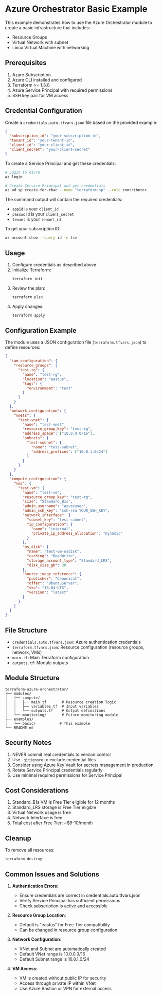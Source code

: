 # Azure Orchestrator Basic Example

This example demonstrates how to use the Azure Orchestrator module to create a basic infrastructure that includes:
- Resource Groups
- Virtual Network with subnet
- Linux Virtual Machine with networking

## Prerequisites

1. Azure Subscription
2. Azure CLI installed and configured
3. Terraform >= 1.3.0
4. Azure Service Principal with required permissions
5. SSH key pair for VM access

## Credential Configuration

Create a `credentials.auto.tfvars.json` file based on the provided example:

```json
{
  "subscription_id": "your-subscription-id",
  "tenant_id": "your-tenant-id",
  "client_id": "your-client-id",
  "client_secret": "your-client-secret"
}
```

To create a Service Principal and get these credentials:

```bash
# Login to Azure
az login

# Create Service Principal and get credentials
az ad sp create-for-rbac --name "terraform-sp" --role contributor
```

The command output will contain the required credentials:
- `appId` is your `client_id`
- `password` is your `client_secret`
- `tenant` is your `tenant_id`

To get your subscription ID:
```bash
az account show --query id -o tsv
```

## Usage

1. Configure credentials as described above
2. Initialize Terraform:
   ```bash
   terraform init
   ```
3. Review the plan:
   ```bash
   terraform plan
   ```
4. Apply changes:
   ```bash
   terraform apply
   ```

## Configuration Example

The module uses a JSON configuration file (`terraform.tfvars.json`) to define resources:

```json
{
  "iam_configuration": {
    "resource_groups": {
      "test-rg": {
        "name": "test-rg",
        "location": "eastus",
        "tags": {
          "environment": "test"
        }
      }
    }
  },
  "network_configuration": {
    "vnets": {
      "test-vnet": {
        "name": "test-vnet",
        "resource_group_key": "test-rg",
        "address_space": ["10.0.0.0/16"],
        "subnets": {
          "test-subnet": {
            "name": "test-subnet",
            "address_prefixes": ["10.0.1.0/24"]
          }
        }
      }
    }
  },
  "compute_configuration": {
    "vms": {
      "test-vm": {
        "name": "test-vm",
        "resource_group_key": "test-rg",
        "size": "Standard_B1s",
        "admin_username": "azureuser",
        "admin_ssh_key": "ssh-rsa YOUR_SSH_KEY",
        "network_interface": {
          "subnet_key": "test-subnet",
          "ip_configuration": {
            "name": "internal",
            "private_ip_address_allocation": "Dynamic"
          }
        },
        "os_disk": {
          "name": "test-vm-osdisk",
          "caching": "ReadWrite",
          "storage_account_type": "Standard_LRS",
          "disk_size_gb": 30
        },
        "source_image_reference": {
          "publisher": "Canonical",
          "offer": "UbuntuServer",
          "sku": "18.04-LTS",
          "version": "latest"
        }
      }
    }
  }
}
```

## File Structure

- `credentials.auto.tfvars.json`: Azure authentication credentials
- `terraform.tfvars.json`: Resource configuration (resource groups, network, VMs)
- `main.tf`: Main Terraform configuration
- `outputs.tf`: Module outputs

## Module Structure

```
terraform-azure-orchestrator/
├── modules/
│   ├── compute/
│   │   ├── main.tf       # Resource creation logic
│   │   ├── variables.tf  # Input variables
│   │   └── outputs.tf    # Output definitions
│   └── monitoring/       # Future monitoring module
├── examples/
│   └── basic/           # This example
└── README.md
```

## Security Notes

1. NEVER commit real credentials to version control
2. Use `.gitignore` to exclude credential files
3. Consider using Azure Key Vault for secrets management in production
4. Rotate Service Principal credentials regularly
5. Use minimal required permissions for Service Principal

## Cost Considerations

1. Standard_B1s VM is Free Tier eligible for 12 months
2. Standard_LRS storage is Free Tier eligible
3. Virtual Network usage is free
4. Network Interface is free
5. Total cost after Free Tier: ~$9-10/month

## Cleanup

To remove all resources:
```bash
terraform destroy
```

## Common Issues and Solutions

1. **Authentication Errors**:
   - Ensure credentials are correct in credentials.auto.tfvars.json
   - Verify Service Principal has sufficient permissions
   - Check subscription is active and accessible

2. **Resource Group Location**:
   - Default is "eastus" for Free Tier compatibility
   - Can be changed in resource group configuration

3. **Network Configuration**:
   - VNet and Subnet are automatically created
   - Default VNet range is 10.0.0.0/16
   - Default Subnet range is 10.0.1.0/24

4. **VM Access**:
   - VM is created without public IP for security
   - Access through private IP within VNet
   - Use Azure Bastion or VPN for external access 
